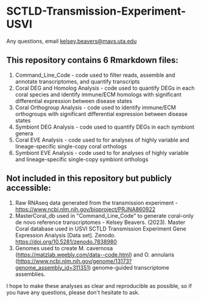 # SCTLD-Transmission-Experiment-USVI

Any questions, email kelsey.beavers@mavs.uta.edu

## This repository contains 6 Rmarkdown files:
  1. Command_Line_Code - code used to filter reads, assemble and annotate transcriptomes, and quantify transcripts
  2. Coral DEG and Homolog Analysis - code used to quantify DEGs in each coral species and identify immune/ECM homologs with significant differential expression between disease states
  3. Coral Orthogroup Analysis - code used to identify immune/ECM orthogroups with significant differential expression between disease states
  4. Symbiont DEG Analysis - code used to quantify DEGs in each symbiont genera
  5. Coral EVE Analysis - code used to for analyses of highly variable and lineage-specific single-copy coral orthologs
  6. Symbiont EVE Analysis - code used to for analyses of highly variable and lineage-specific single-copy symbiont orthologs
  
## Not included in this repository but publicly accessible:
  1. Raw RNAseq data generated from the transmission experiment - https://www.ncbi.nlm.nih.gov/bioproject/PRJNA860922
  2. MasterCoral_db used in "Command_Line_Code" to generate coral-only de novo reference transcriptomes - Kelsey Beavers. (2023). Master Coral database used in USVI SCTLD Transmission Experiment Gene Expression Analysis [Data set]. Zenodo. https://doi.org/10.5281/zenodo.7838980
  3. Genomes used to create M. cavernosa (https://matzlab.weebly.com/data--code.html) and O. annularis (https://www.ncbi.nlm.nih.gov/genome/13173?genome_assembly_id=311351) genome-guided transcriptome assemblies. 
  
  
I hope to make these analyses as clear and reproducible as possible, so if you have any questions, please don't hesitate to ask. 
 
  
